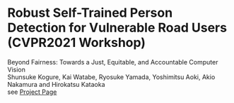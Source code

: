 # Robust Self-Trained Person Detection for Vulnerable Road Users (CVPR2021 Workshop)
Beyond Fairness: Towards a Just, Equitable, and Accountable Computer Vision  
Shunsuke Kogure, Kai Watabe, Ryosuke Yamada, Yoshimitsu Aoki, Akio Nakamura and Hirokatsu Kataoka  
see [Project Page](https://590shun.github.io/Robust-Self-Trained-Person-Detection/)

